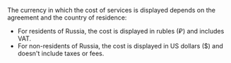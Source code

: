 The currency in which the cost of services is displayed depends on the agreement and the country of residence:

* For residents of Russia, the cost is displayed in rubles (₽) and includes VAT.
* For non-residents of Russia, the cost is displayed in US dollars ($) and doesn't include taxes or fees.

